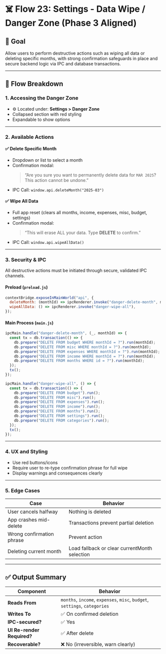 
# ☠️ Flow 23: Settings - Data Wipe / Danger Zone (Phase 3 Aligned)

## 🧠 Goal

Allow users to perform destructive actions such as wiping all data or deleting specific months, with strong confirmation safeguards in place and secure backend logic via IPC and database transactions.

---

## 🔄 Flow Breakdown

### 1. Accessing the Danger Zone

- ⚙️ Located under: **Settings > Danger Zone**
- Collapsed section with red styling
- Expandable to show options

---

### 2. Available Actions

#### ✅ Delete Specific Month

- Dropdown or list to select a month
- Confirmation modal:
  > “Are you sure you want to permanently delete data for `MAR 2025`? This action cannot be undone.”
- IPC Call: `window.api.deleteMonth("2025-03")`

#### ✅ Wipe All Data

- Full app reset (clears all months, income, expenses, misc, budget, settings)
- Confirmation modal:
  > “This will erase ALL your data. Type **DELETE** to confirm.”
- IPC Call: `window.api.wipeAllData()`

---

### 3. Security & IPC

All destructive actions must be initiated through secure, validated IPC channels.

#### Preload (`preload.js`)
```js
contextBridge.exposeInMainWorld("api", {
  deleteMonth: (monthId) => ipcRenderer.invoke("danger-delete-month", monthId),
  wipeAllData: () => ipcRenderer.invoke("danger-wipe-all"),
});
```

#### Main Process (`main.js`)
```js
ipcMain.handle("danger-delete-month", (_, monthId) => {
  const tx = db.transaction(() => {
    db.prepare("DELETE FROM budget WHERE monthId = ?").run(monthId);
    db.prepare("DELETE FROM misc WHERE monthId = ?").run(monthId);
    db.prepare("DELETE FROM expenses WHERE monthId = ?").run(monthId);
    db.prepare("DELETE FROM income WHERE monthId = ?").run(monthId);
    db.prepare("DELETE FROM months WHERE id = ?").run(monthId);
  });
  tx();
});

ipcMain.handle("danger-wipe-all", () => {
  const tx = db.transaction(() => {
    db.prepare("DELETE FROM budget").run();
    db.prepare("DELETE FROM misc").run();
    db.prepare("DELETE FROM expenses").run();
    db.prepare("DELETE FROM income").run();
    db.prepare("DELETE FROM months").run();
    db.prepare("DELETE FROM settings").run();
    db.prepare("DELETE FROM categories").run();
  });
  tx();
});
```

---

### 4. UX and Styling

- Use red buttons/icons
- Require user to re-type confirmation phrase for full wipe
- Display warnings and consequences clearly

---

### 5. Edge Cases

| Case                      | Behavior                                                            |
|---------------------------|---------------------------------------------------------------------|
| User cancels halfway      | Nothing is deleted                                                  |
| App crashes mid-delete    | Transactions prevent partial deletion                               |
| Wrong confirmation phrase | Prevent action                                                      |
| Deleting current month    | Load fallback or clear currentMonth selection                       |

---

## ✅ Output Summary

| Component                     | Behavior                                           |
|-------------------------------|----------------------------------------------------|
| **Reads From**                | `months`, `income`, `expenses`, `misc`, `budget`, `settings`, `categories` |
| **Writes To**                 | ✅ On confirmed deletion                           |
| **IPC-secured?**             | ✅ Yes                                             |
| **UI Re-render Required?**    | ✅ After delete                                    |
| **Recoverable?**              | ❌ No (irreversible, warn clearly)                |

